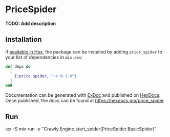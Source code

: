 # PriceSpider

**TODO: Add description**

## Installation

If [available in Hex](https://hex.pm/docs/publish), the package can be installed
by adding `price_spider` to your list of dependencies in `mix.exs`:

```elixir
def deps do
  [
    {:price_spider, "~> 0.1.0"}
  ]
end
```

Documentation can be generated with [ExDoc](https://github.com/elixir-lang/ex_doc)
and published on [HexDocs](https://hexdocs.pm). Once published, the docs can
be found at <https://hexdocs.pm/price_spider>.



## Run
iex -S mix run -e "Crawly.Engine.start_spider(PriceSpider.BasicSpider)"